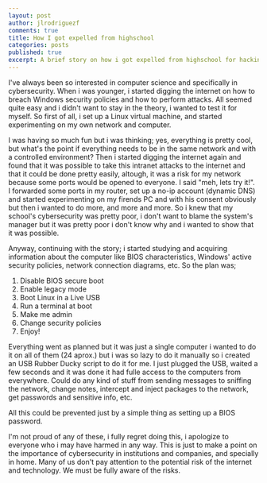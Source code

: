```yaml
---
layout: post
author: jlrodriguezf
comments: true
title: How I got expelled from highschool
categories: posts
published: true
excerpt: A brief story on how i got expelled from highschool for hacking computers.
---
```


I've always been so interested in computer science and specifically in cybersecurity. When i was younger, i started digging the internet on how to breach Windows security policies and how to perform attacks. All seemed quite easy and i didn't want to stay in the theory, i wanted to test it for myself. So first of all, i set up a Linux virtual machine, and started experimenting on my own network and computer.

I was having so much fun but i was thinking; yes, everything is pretty cool, but what's the point if everything needs to be in the same network and with a controlled environment? Then i started digging the internet again and found that it was possible to take this intranet attacks to the internet and that it could be done pretty easily, altough, it was a risk for my network because some ports would be opened to everyone. I said "meh, lets try it!". I forwarded some ports in my router, set up a no-ip account (dynamic DNS) and started experimenting on my firends PC and with his consent obviously but then i wanted to do more, and more and more. So i knew that my school's cybersecurity was pretty poor, i don't want to blame the system's manager but it was pretty poor i don't know why and i wanted to show that it was possible.

Anyway, continuing with the story; i started studying and acquiring information about the computer like BIOS characteristics, Windows' active security policies, network connection diagrams, etc. So the plan was;

1. Disable BIOS secure boot
2. Enable legacy mode
3. Boot Linux in a Live USB
4. Run a terminal at boot
5. Make me admin
6. Change security policies
7. Enjoy!

Everything went as planned but it was just a single computer i wanted to do it on all of them (24 aprox.) but i was so lazy to do it manually so i created an USB Rubber Ducky script to do it for me. I just plugged the USB, waited a few seconds and it was done it had fulle access to the computers from everywhere. Could do any kind of stuff from sending messages to sniffing the network, change notes, intercept and inject packages to the network, get passwords and sensitive info, etc.

All this could be prevented just by a simple thing as setting up a BIOS password.

I'm not proud of any of these, i fully regret doing this, i apologize to everyone who i may have harmed in any way. This is just to make a point on the importance of cybersecurity in institutions and companies, and specially in home. Many of us don't pay attention to the potential risk of the internet and technology. We must be fully aware of the risks.
